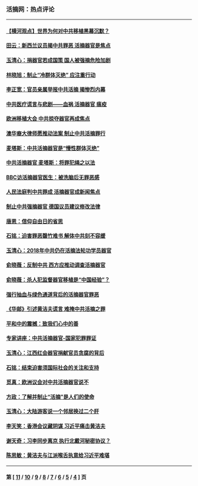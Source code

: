 ### 活摘网：热点评论
---
#### [【横河观点】世界为何对中共移植黑幕沉默？](../../pages/nf5879/n13244249.md?10270430) 
#### [田云：新西兰议员揭中共罪恶 活摘器官是焦点](../../pages/nf5879/n13070629.md?10270430) 
#### [玉清心：捐器官若成国策 国人被强摘危险加剧](../../pages/nf5879/n12802713.md?10270430) 
#### [林晓旭：制止“冷群体灭绝” 应注重行动](../../pages/nf5879/n12779736.md?10270430) 
#### [李正宽：官员亲属举报中共活摘 揭惨烈内幕](../../pages/nf5879/n12684490.md?10270430) 
#### [中共医疗谎言与悲剧——血祸 活摘器官 瘟疫](../../pages/nf5879/n12372103.md?10270430) 
#### [欧洲移植大会 中共掠夺器官再成焦点](../../pages/nf5879/n11538883.md?10270430) 
#### [澳华裔大律师愿推动法案 制止中共活摘罪行](../../pages/nf5879/n11377039.md?10270430) 
#### [麦塔斯：中共活摘器官是“慢性群体灭绝”](../../pages/nf5879/n11350529.md?10270430) 
#### [中共活摘器官 麦塔斯：将罪犯绳之以法](../../pages/nf5879/n11347973.md?10270430) 
#### [BBC访活摘器官医生：被洗脑后无罪恶感](../../pages/nf5879/n11335935.md?10270430) 
#### [人民法庭判中共罪成 活摘器官成新闻焦点](../../pages/nf5879/n11331578.md?10270430) 
#### [制止中共强摘器官 德国议员建议修改法律](../../pages/nf5879/n11249451.md?10270430) 
#### [唐恩：信仰自由日的省思](../../pages/nf5879/n11003525.md?10270430) 
#### [石铭：迫害罪恶罄竹难书  解体中共刻不容缓](../../pages/nf5879/n10942855.md?10270430) 
#### [玉清心：2018年中共仍在活摘法轮功学员器官](../../pages/nf5879/n10914646.md?10270430) 
#### [俞晓薇：反制中共 西方应推动调查活摘器官](../../pages/nf5879/n10794671.md?10270430) 
#### [俞晓薇：杀人犯监督器官移植是“中国经验”？](../../pages/nf5879/n10466427.md?10270430) 
#### [强行抽血与绿色通道背后的活摘器官罪恶](../../pages/nf5879/n10004708.md?10270430) 
#### [《华邮》引述黄洁夫谎言 难掩中共活摘之罪](../../pages/nf5879/n9642309.md?10270430) 
#### [平和中的震撼：致我们心中的善](../../pages/nf5879/n9021123.md?10270430) 
#### [专家讲座：中共活摘器官-国家犯罪罪证](../../pages/nf5879/n8828153.md?10270430) 
#### [玉清心：江西红会器官捐献官员贪腐的背后](../../pages/nf5879/n8522122.md?10270430) 
#### [石铭：结束迫害须国际社会的关注和支持](../../pages/nf5879/n8443497.md?10270430) 
#### [觅真：欧洲议会对中共活摘器官说不](../../pages/nf5879/n8337486.md?10270430) 
#### [方政：了解并制止“活摘”是人们的使命](../../pages/nf5879/n8329214.md?10270430) 
#### [玉清心：大陆游客说一个邻居换过二个肝](../../pages/nf5879/n8291404.md?10270430) 
#### [李天笑：香港会议藏阴谋 习近平痛击黄洁夫](../../pages/nf5879/n8241459.md?10270430) 
#### [谢天奇：习李同步离京 执行北戴河秘密协议？](../../pages/nf5879/n8230418.md?10270430) 
#### [陈思敏：黄洁夫与江派喉舌执意给习近平难堪](../../pages/nf5879/n8222166.md?10270430) 

---
#### 第 [ [11](./11.md?10270430) / [10](./10.md?10270430) / [9](./9.md?10270430) / [8](./8.md?10270430) / [7](./7.md?10270430) / [6](./6.md?10270430) / [5](./5.md?10270430) / [4](./4.md?10270430) ] 页
